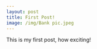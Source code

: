 ```yaml
---
layout: post
title: First Post!
image: /img/Bank pic.jpeg
---
```


This is my first post, how exciting!
